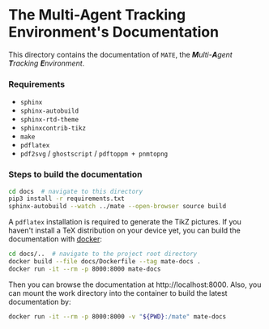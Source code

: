 # The Multi-Agent Tracking Environment's Documentation

This directory contains the documentation of `MATE`, the ***M**ulti-**A**gent **T**racking **E**nvironment*.

### Requirements

- `sphinx`
- `sphinx-autobuild`
- `sphinx-rtd-theme`
- `sphinxcontrib-tikz`
- `make`
- `pdflatex`
- `pdf2svg` / `ghostscript` / `pdftoppm + pnmtopng`

### Steps to build the documentation

```bash
cd docs  # navigate to this directory
pip3 install -r requirements.txt
sphinx-autobuild --watch ../mate --open-browser source build
```

A `pdflatex` installation is required to generate the TikZ pictures. If you haven't install a TeX distribution on your device yet, you can build the documentation with [docker](https://www.docker.com/get-started):

```bash
cd docs/..  # navigate to the project root directory
docker build --file docs/Dockerfile --tag mate-docs .
docker run -it --rm -p 8000:8000 mate-docs
```

Then you can browse the documentation at http://localhost:8000. Also, you can mount the work directory into the container to build the latest documentation by:

```bash
docker run -it --rm -p 8000:8000 -v "${PWD}:/mate" mate-docs
```

